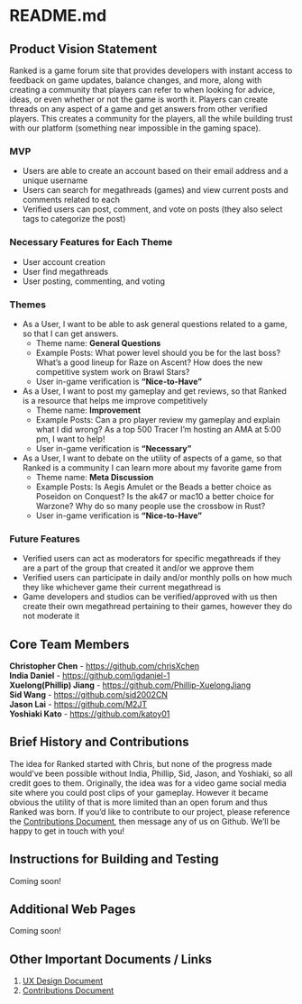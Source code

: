 # README.md

## Product Vision Statement
Ranked is a game forum site that provides developers with instant access to feedback on game updates, balance changes, and more, along with creating a community that players can refer to when looking for advice, ideas, or even whether or not the game is worth it. Players can create threads on any aspect of a game and get answers from other verified players. This creates a community for the players, all the while building trust with our platform (something near impossible in the gaming space).

### MVP
- Users are able to create an account based on their email address and a unique username 
- Users can search for megathreads (games) and view current posts and comments related to each
- Verified users can post, comment, and vote on posts (they also select tags to categorize the post)

### Necessary Features for Each Theme
- User account creation 
- User find megathreads
- User posting, commenting, and voting

### Themes
- As a User, I want to be able to ask general questions related to a game, so that I can get answers.
  - Theme name: **General Questions**
  - Example Posts: What power level should you be for the last boss? What’s a good lineup for Raze on Ascent? How does the new competitive system work on Brawl Stars?
  - User in-game verification is **“Nice-to-Have”**
- As a User, I want to post my gameplay and get reviews, so that Ranked is a resource that helps me improve competitively
  - Theme name: **Improvement**
  - Example Posts: Can a pro player review my gameplay and explain what I did wrong? As a top 500 Tracer I’m hosting an AMA at 5:00 pm, I want to help!
  - User in-game verification is **“Necessary”**
- As a User, I want to debate on the utility of aspects of a game, so that Ranked is a community I can learn more about my favorite game from
  - Theme name: **Meta Discussion**
  - Example Posts: Is Aegis Amulet or the Beads a better choice as Poseidon on Conquest? Is the ak47 or mac10 a better choice for Warzone? Why do so many people use the crossbow in Rust?
  - User in-game verification is **“Nice-to-Have”**

### Future Features
- Verified users can act as moderators for specific megathreads if they are a part of the group that created it and/or we approve them
- Verified users can participate in daily and/or monthly polls on how much they like whichever game their current megathread is
- Game developers and studios can be verified/approved with us then create their own megathread pertaining to their games, however they do not moderate it

## Core Team Members
**Christopher Chen** - https://github.com/chrisXchen  
**India Daniel** - https://github.com/igdaniel-1  
**Xuelong(Phillip) Jiang** - https://github.com/Phillip-XuelongJiang  
**Sid Wang** - https://github.com/sid2002CN  
**Jason Lai** - https://github.com/M2JT  
**Yoshiaki Kato** - https://github.com/katoy01 

## Brief History and Contributions
The idea for Ranked started with Chris, but none of the progress made would’ve been possible without India, Phillip, Sid, Jason, and Yoshiaki, so all credit goes to them. Originally, the idea was for a video game social media site where you could post clips of your gameplay. However it became obvious the utility of that is more limited than an open forum and thus Ranked was born. If you’d like to contribute to our project, please reference the [Contributions Document](https://github.com/software-assignments-spring2022/final-project-ranked/blob/master/CONTRIBUTING.md), then message any of us on Github. We’ll be happy to get in touch with you!

## Instructions for Building and Testing
Coming soon!

## Additional Web Pages
Coming soon!

## Other Important Documents / Links
1. [UX Design Document](https://github.com/software-assignments-spring2022/final-project-ranked/blob/master/UX-DESIGN.md)
2. [Contributions Document](https://github.com/software-assignments-spring2022/final-project-ranked/blob/master/CONTRIBUTING.md)
